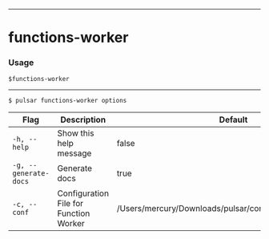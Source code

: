 ------------

# functions-worker

### Usage

`$functions-worker`

------------

```shell
$ pulsar functions-worker options
```

| Flag                  | Description                            | Default                                                   |
|-----------------------|----------------------------------------|-----------------------------------------------------------|
| `-h, --help`          | Show this help message                 | false                                                     |
| `-g, --generate-docs` | Generate docs                          | true                                                      |
| `-c, --conf`          | Configuration File for Function Worker | /Users/mercury/Downloads/pulsar/conf/functions_worker.yml |


